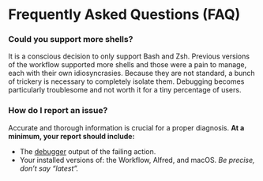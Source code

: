# Frequently Asked Questions (FAQ)

### Could you support more shells?

It is a conscious decision to only support Bash and Zsh. Previous versions of the workflow supported more shells and those were a pain to manage, each with their own idiosyncrasies. Because they are not standard, a bunch of trickery is necessary to completely isolate them. Debugging becomes particularly troublesome and not worth it for a tiny percentage of users.

### How do I report an issue?

Accurate and thorough information is crucial for a proper diagnosis. **At a minimum, your report should include:**

* The [debugger](https://www.alfredapp.com/help/workflows/advanced/debugger/) output of the failing action.
* Your installed versions of: the Workflow, Alfred, and macOS. *Be precise, don’t say “latest”.*
